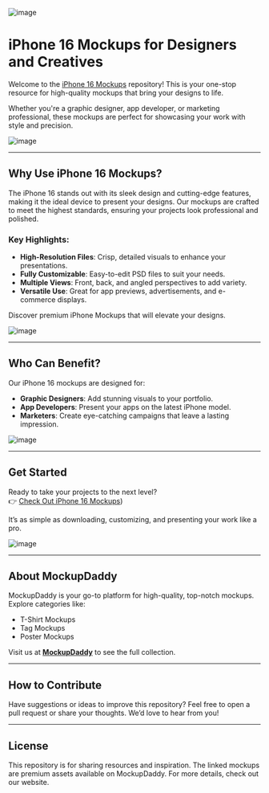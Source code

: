 ![image](https://github.com/user-attachments/assets/50e5fdcb-f81c-419e-8da0-d5d284158c5e)

# iPhone 16 Mockups for Designers and Creatives  

Welcome to the [iPhone 16 Mockups](https://www.mockupdaddy.com/download/iphone-16-mockup) repository! This is your one-stop resource for high-quality mockups that bring your designs to life.

Whether you're a graphic designer, app developer, or marketing professional, these mockups are perfect for showcasing your work with style and precision.  

![image](https://github.com/user-attachments/assets/a4a6851f-b1ed-477f-af98-e8b3e6516e49)

---

## Why Use iPhone 16 Mockups?  

The iPhone 16 stands out with its sleek design and cutting-edge features, making it the ideal device to present your designs. Our mockups are crafted to meet the highest standards, ensuring your projects look professional and polished.  

### Key Highlights:  
- **High-Resolution Files**: Crisp, detailed visuals to enhance your presentations.  
- **Fully Customizable**: Easy-to-edit PSD files to suit your needs.  
- **Multiple Views**: Front, back, and angled perspectives to add variety.  
- **Versatile Use**: Great for app previews, advertisements, and e-commerce displays.  

Discover premium iPhone Mockups that will elevate your designs.  

![image](https://github.com/user-attachments/assets/a602bb6c-de28-452c-b00f-a778da84bad0)

---

## Who Can Benefit?  

Our iPhone 16 mockups are designed for:  
- **Graphic Designers**: Add stunning visuals to your portfolio.  
- **App Developers**: Present your apps on the latest iPhone model.  
- **Marketers**: Create eye-catching campaigns that leave a lasting impression.  

![image](https://github.com/user-attachments/assets/2c498721-90de-4904-9af3-091c929f4385)

---

## Get Started  

Ready to take your projects to the next level?  
👉 [Check Out iPhone 16 Mockups](https://www.mockupdaddy.com/download/iphone-16-mockup))  

It’s as simple as downloading, customizing, and presenting your work like a pro.  

![image](https://github.com/user-attachments/assets/0f4d0706-5a25-4386-81c8-b904519a2be4)

---

## About MockupDaddy  

MockupDaddy is your go-to platform for high-quality, top-notch mockups. Explore categories like:  
- T-Shirt Mockups  
- Tag Mockups  
- Poster Mockups  

Visit us at **[MockupDaddy](https://www.mockupdaddy.com)** to see the full collection.  

---

## How to Contribute  

Have suggestions or ideas to improve this repository? Feel free to open a pull request or share your thoughts. We’d love to hear from you!  

---

## License  

This repository is for sharing resources and inspiration. The linked mockups are premium assets available on MockupDaddy. For more details, check out our website.  
